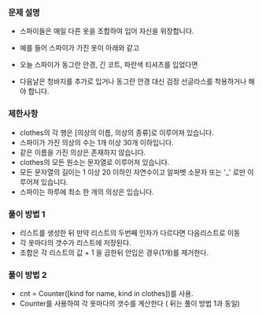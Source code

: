 ### 문제 설명
- 스파이들은 매일 다른 옷을 조합하여 입어 자신을 위장합니다.

- 예를 들어 스파이가 가진 옷이 아래와 같고
- 오늘 스파이가 동그란 안경, 긴 코트, 파란색 티셔츠를 입었다면
- 다음날은 청바지를 추가로 입거나 동그란 안경 대신 검정 선글라스를 착용하거나 해야 합니다.

### 제한사항
- clothes의 각 행은 [의상의 이름, 의상의 종류]로 이루어져 있습니다.
- 스파이가 가진 의상의 수는 1개 이상 30개 이하입니다.
- 같은 이름을 가진 의상은 존재하지 않습니다.
- clothes의 모든 원소는 문자열로 이루어져 있습니다.
- 모든 문자열의 길이는 1 이상 20 이하인 자연수이고 알파벳 소문자 또는 '_' 로만 이루어져 있습니다.
- 스파이는 하루에 최소 한 개의 의상은 입습니다.

### 풀이 방법 1
- 리스트를 생성한  뒤 만약 리스트의 두번째 인자가 다르다면 다음리스트로 이동
- 각 옷마다의 갯수가 리스트에 저장된다.  
- 조합은 각 리스트의 값 + 1 을 곱한뒤 안입은 경우(1개)를 제거한다.

### 풀이 방법 2
- cnt = Counter([kind for name, kind in clothes])를 사용.
- Counter를 사용하여 각 옷마다의 갯수를 계산한다 ( 뒤는 풀이 방법 1과 동일)